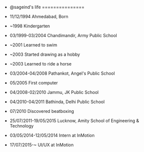 - @sageind's life
===============

- 11/12/1994 Ahmedabad, Born
- ~1998 Kindergarten
- 03/1999-03/2004 Chandimandir, Army Public School
- ~2001 Learned to swim
- ~2003 Started drawing as a hobby
- ~2003 Learned to ride a horse
- 03/2004-04/2008 Pathankot, Angel's Public School
- 05/2005 First computer
- 04/2008-02/2010 Jammu, JK Public School
- 04/2010-04/2011 Bathinda, Delhi Public School
- 07/2010 Discovered beatboxing 
- 25/07/2011-19/05/2015 Lucknow, Amity School of Engineering & Technology
- 03/05/2014-12/05/2014 Intern at InMotion
- 17/07/2015-~ UI/UX at InMotion
